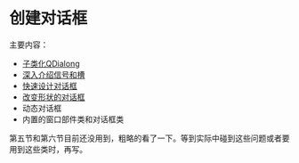 # 创建对话框

主要内容：

- [子类化QDialong](https://github.com/DanceRain/Qt/blob/master/Chapter%202/2-1%20%E5%AD%90%E7%B1%BB%E5%8C%96Dialog.md)
- [深入介绍信号和槽](https://github.com/DanceRain/Qt/blob/master/Chapter%202/2-2%20%E6%B7%B1%E5%85%A5%E4%BB%8B%E7%BB%8D%E4%BF%A1%E5%8F%B7%E5%92%8C%E6%A7%BD.md)
- [快速设计对话框](https://github.com/DanceRain/Qt/blob/master/Chapter%202/2-3%20%E5%BF%AB%E9%80%9F%E8%AE%BE%E8%AE%A1%E5%AF%B9%E8%AF%9D%E6%A1%86.md)
- [改变形状的对话框](https://github.com/DanceRain/Qt/blob/master/Chapter%202/2-4%20%E6%94%B9%E5%8F%98%E5%BD%A2%E7%8A%B6%E7%9A%84%E5%AF%B9%E8%AF%9D%E6%A1%86.md)
- 动态对话框
- 内置的窗口部件类和对话框类

第五节和第六节目前还没用到，粗略的看了一下。等到实际中碰到这些问题或者要用到这些类时，再写。